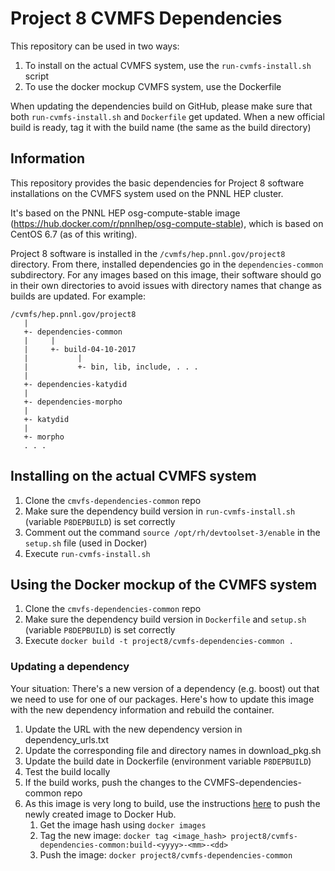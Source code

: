 # Project 8 CVMFS Dependencies

This repository can be used in two ways:

1. To install on the actual CVMFS system, use the `run-cvmfs-install.sh` script
1. To use the docker mockup CVMFS system, use the Dockerfile

When updating the dependencies build on GitHub, please make sure that both `run-cvmfs-install.sh` and `Dockerfile` get updated.  When a new official build is ready, tag it with the build name (the same as the build directory)

## Information

This repository provides the basic dependencies for Project 8 software installations on the CVMFS system used on the PNNL HEP cluster.

It's based on the PNNL HEP osg-compute-stable image (https://hub.docker.com/r/pnnlhep/osg-compute-stable), which is based on CentOS 6.7 (as of this writing).

Project 8 software is installed in the `/cvmfs/hep.pnnl.gov/project8` directory.  From there, installed dependencies go in the `dependencies-common` subdirectory.  For any images based on this image, their software should go in their own directories to avoid issues with directory names that change as builds are updated.  For example:

```
/cvmfs/hep.pnnl.gov/project8
   |
   +- dependencies-common
   |     |
   |     +- build-04-10-2017
   |           |
   |           +- bin, lib, include, . . .
   |
   +- dependencies-katydid
   |
   +- dependencies-morpho
   |
   +- katydid
   |
   +- morpho
   . . .
```

## Installing on the actual CVMFS system

1. Clone the `cmvfs-dependencies-common` repo
1. Make sure the dependency build version in `run-cvmfs-install.sh` (variable `P8DEPBUILD`) is set correctly
1. Comment out the command `source /opt/rh/devtoolset-3/enable` in the `setup.sh` file (used in Docker)
1. Execute `run-cvmfs-install.sh`

## Using the Docker mockup of the CVMFS system

1. Clone the `cmvfs-dependencies-common` repo
1. Make sure the dependency build version in `Dockerfile` and `setup.sh` (variable `P8DEPBUILD`) is set correctly
1. Execute `docker build -t project8/cvmfs-dependencies-common .`

### Updating a dependency

Your situation: There's a new version of a dependency (e.g. boost) out that we need to use for one of our packages.  Here's how to update this image with the new dependency information and rebuild the container.

1. Update the URL with the new dependency version in dependency_urls.txt
1. Update the corresponding file and directory names in download_pkg.sh
1. Update the build date in Dockerfile (environment variable `P8DEPBUILD`)
1. Test the build locally
1. If the build works, push the changes to the CVMFS-dependencies-common repo
1. As this image is very long to build, use the instructions [here](https://ropenscilabs.github.io/r-docker-tutorial/04-Dockerhub.html) to push the newly created image to Docker Hub.
    1. Get the image hash using `docker images`
    1. Tag the new image: `docker tag <image_hash> project8/cvmfs-dependencies-common:build-<yyyy>-<mm>-<dd>`
    1. Push the image: `docker project8/cvmfs-dependencies-common`
